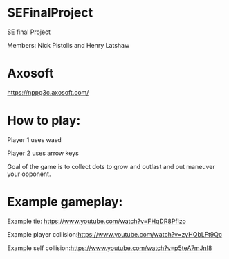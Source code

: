 # SEFinalProject
SE final Project

Members: Nick Pistolis and Henry Latshaw 

# Axosoft
https://nppg3c.axosoft.com/


# How to play:

Player 1 uses wasd

Player 2 uses arrow keys

Goal of the game is to collect dots to grow and outlast and out maneuver your opponent.

# Example gameplay:

Example tie: https://www.youtube.com/watch?v=FHqDR8Pflzo

Example player collision:https://www.youtube.com/watch?v=zyHQbLFt9Qc

Example self collision:https://www.youtube.com/watch?v=p5teA7mJnI8
